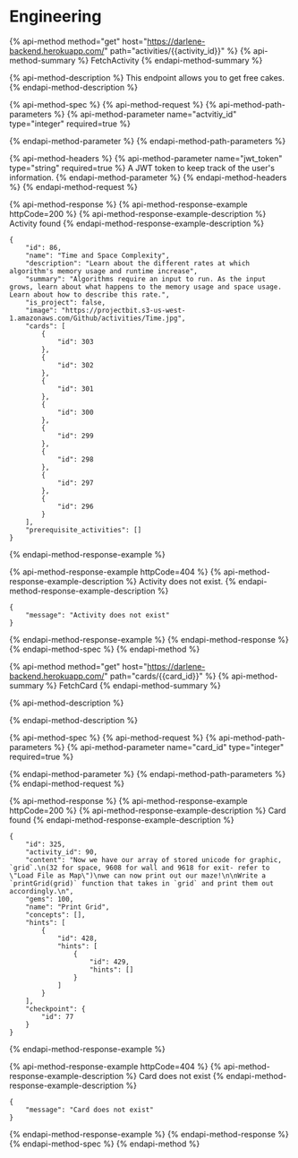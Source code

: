 # Engineering

{% api-method method="get" host="https://darlene-backend.herokuapp.com/" path="activities/{{activity\_id}}" %}
{% api-method-summary %}
FetchActivity
{% endapi-method-summary %}

{% api-method-description %}
This endpoint allows you to get free cakes.
{% endapi-method-description %}

{% api-method-spec %}
{% api-method-request %}
{% api-method-path-parameters %}
{% api-method-parameter name="actvitiy\_id" type="integer" required=true %}

{% endapi-method-parameter %}
{% endapi-method-path-parameters %}

{% api-method-headers %}
{% api-method-parameter name="jwt\_token" type="string" required=true %}
A JWT token to keep track of the user's information. 
{% endapi-method-parameter %}
{% endapi-method-headers %}
{% endapi-method-request %}

{% api-method-response %}
{% api-method-response-example httpCode=200 %}
{% api-method-response-example-description %}
Activity found
{% endapi-method-response-example-description %}

```
{
    "id": 86,
    "name": "Time and Space Complexity",
    "description": "Learn about the different rates at which algorithm's memory usage and runtime increase",
    "summary": "Algorithms require an input to run. As the input grows, learn about what happens to the memory usage and space usage. Learn about how to describe this rate.",
    "is_project": false,
    "image": "https://projectbit.s3-us-west-1.amazonaws.com/Github/activities/Time.jpg",
    "cards": [
        {
            "id": 303
        },
        {
            "id": 302
        },
        {
            "id": 301
        },
        {
            "id": 300
        },
        {
            "id": 299
        },
        {
            "id": 298
        },
        {
            "id": 297
        },
        {
            "id": 296
        }
    ],
    "prerequisite_activities": []
}
```
{% endapi-method-response-example %}

{% api-method-response-example httpCode=404 %}
{% api-method-response-example-description %}
Activity does not exist.
{% endapi-method-response-example-description %}

```
{
    "message": "Activity does not exist"
}
```
{% endapi-method-response-example %}
{% endapi-method-response %}
{% endapi-method-spec %}
{% endapi-method %}

{% api-method method="get" host="https://darlene-backend.herokuapp.com/" path="cards/{{card\_id}}" %}
{% api-method-summary %}
FetchCard
{% endapi-method-summary %}

{% api-method-description %}

{% endapi-method-description %}

{% api-method-spec %}
{% api-method-request %}
{% api-method-path-parameters %}
{% api-method-parameter name="card\_id" type="integer" required=true %}

{% endapi-method-parameter %}
{% endapi-method-path-parameters %}
{% endapi-method-request %}

{% api-method-response %}
{% api-method-response-example httpCode=200 %}
{% api-method-response-example-description %}
Card found
{% endapi-method-response-example-description %}

    {
        "id": 325,
        "activity_id": 90,
        "content": "Now we have our array of stored unicode for graphic, `grid`.\n(32 for space, 9608 for wall and 9618 for exit- refer to \"Load File as Map\")\nwe can now print out our maze!\n\nWrite a `printGrid(grid)` function that takes in `grid` and print them out accordingly.\n",
        "gems": 100,
        "name": "Print Grid",
        "concepts": [],
        "hints": [
            {
                "id": 428,
                "hints": [
                    {
                        "id": 429,
                        "hints": []
                    }
                ]
            }
        ],
        "checkpoint": {
            "id": 77
        }
    }
{% endapi-method-response-example %}

{% api-method-response-example httpCode=404 %}
{% api-method-response-example-description %}
Card does not exist
{% endapi-method-response-example-description %}

```
{
    "message": "Card does not exist"
}
```
{% endapi-method-response-example %}
{% endapi-method-response %}
{% endapi-method-spec %}
{% endapi-method %}

